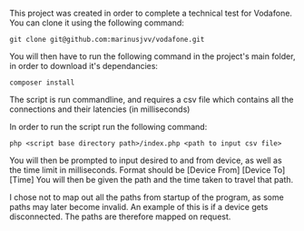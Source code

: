 This project was created in order to complete a technical test for Vodafone. You
can clone it using the following command: 

```
git clone git@github.com:marinusjvv/vodafone.git
```

You will then have to run the following command in the project's main folder, in
order to download it's dependancies:

```
composer install
```

The script is run commandline, and requires a csv file which contains all the
connections and their latencies (in milliseconds)

In order to run the script run the following command:

```
php <script base directory path>/index.php <path to input csv file>
```

You will then be prompted to input desired to and from device, as well as the
time limit in milliseconds. Format should be [Device From] [Device To] [Time]
You will then be given the path and the time taken to travel that path.

I chose not to map out all the paths from startup of the program, as some paths
may later become invalid. An example of this is if a device gets disconnected.
The paths are therefore mapped on request.